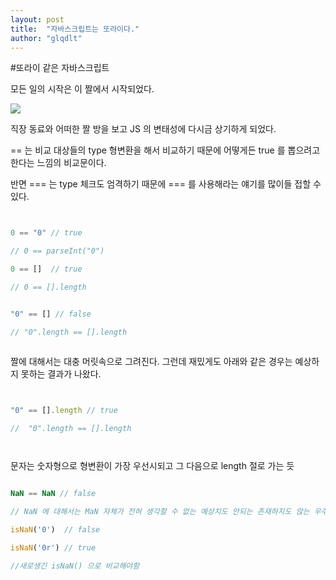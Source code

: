 ```yaml
---
layout: post
title:  "자바스크립트는 또라이다."
author: "glqdlt"
---
```


#또라이 같은 자바스크립트



모든 일의 시작은 이 짤에서 시작되었다.

<img src="https://files.slack.com/files-pri/T06HPLEN5-FEWK4MX6C/image.png"/>

직장 동료와 어떠한 짤 방을 보고 JS 의 변태성에 다시금 상기하게 되었다.

== 는 비교 대상들의 type 형변환을 해서 비교하기 때문에 어떻게든 true 를 뽑으려고 한다는 느낌의 비교문이다.

반면 === 는 type 체크도 엄격하기 때문에 === 를 사용해라는 얘기를 많이들 접할 수 있다.

```javascript


0 == "0" // true

// 0 == parseInt("0")

0 == []  // true

// 0 == [].length


"0" == [] // false

// "0".length == [].length



```

짤에 대해서는 대충 머릿속으로 그려진다. 그런데 재밌게도 아래와 같은 경우는 예상하지 못하는 결과가 나왔다.

```javascript


"0" == [].length // true

//  "0".length == [].length 




```

문자는 숫자형으로 형변환이 가장 우선시되고 그 다음으로 length 절로 가는 듯


```javascript

NaN == NaN // false

// NaN 에 대해서는 MaN 자체가 전혀 생각할 수 없는 예상치도 안되는 존재하지도 않는 우주와 같은 존재 이기 때문에 비교할 수 가 없다고 파악함

isNaN('0')  // false

isNaN('0r') // true

//새로생긴 isNaN() 으로 비교해야함

```